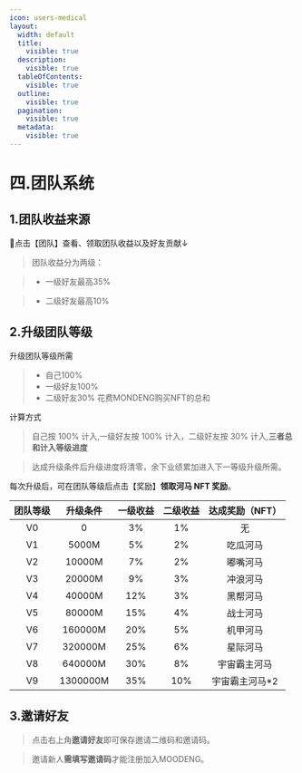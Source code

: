 ```yaml
---
icon: users-medical
layout:
  width: default
  title:
    visible: true
  description:
    visible: true
  tableOfContents:
    visible: true
  outline:
    visible: true
  pagination:
    visible: true
  metadata:
    visible: true
---
```


# 四.团队系统

1.团队收益来源
----------------

👥点击【团队】查看、领取团队收益以及好友贡献↓

> 团队收益分为两级：

> - 一级好友最高35%

> - 二级好友最高10%

2.升级团队等级
----------------

升级团队等级所需

> - 自己100%
> - 一级好友100%
> - 二级好友30%
> 花费MONDENG购买NFT的总和

计算方式

> 自己按 100% 计入,一级好友按 100% 计入，二级好友按 30% 计入,**三者总和计入等级进度**

> 达成升级条件后升级进度将清零，余下业绩累加进入下一等级升级所需。

每次升级后，可在团队等级后点击【奖励】**领取河马 NFT 奖励**。

| 团队等级 |   升级条件   | 一级收益 | 二级收益 | 达成奖励（NFT） |
| :--: | :------: | :--: | :--: | :-------: |
|  V0  |     0    |  3%  |  1%  |     无     |
|  V1  |   5000M  |  5%  |  2%  |    吃瓜河马   |
|  V2  |  10000M  |  7%  |  2%  |    嘟嘴河马   |
|  V3  |  20000M  |  9%  |  3%  |    冲浪河马   |
|  V4  |  40000M  |  12% |  3%  |    黑帮河马   |
|  V5  |  80000M  |  15% |  4%  |    战士河马   |
|  V6  |  160000M |  20% |  5%  |    机甲河马   |
|  V7  |  320000M |  25% |  6%  |    星际河马   |
|  V8  |  640000M |  30% |  8%  |   宇宙霸主河马  |
|  V9  | 1300000M |  35% |  10% | 宇宙霸主河马\*2 |

3.邀请好友
----------------

> 点击右上角**邀请好友**即可保存邀请二维码和邀请码。

> 邀请新人**需填写邀请码**才能注册加入MOODENG。

